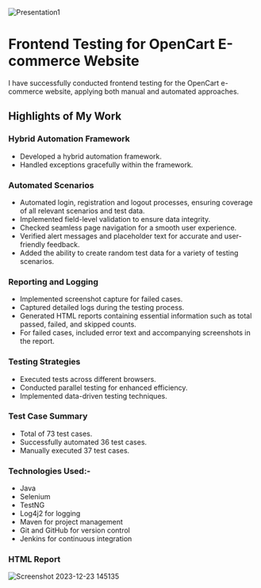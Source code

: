 ![Presentation1](https://github.com/abhishekgoyal-a11y/Open-Cart-App-Testing/assets/58354473/12bdb287-e883-4bbc-bf1f-5cf86a49a12b)

# Frontend Testing for OpenCart E-commerce Website

I have successfully conducted frontend testing for the OpenCart e-commerce website, applying both manual and automated approaches.

## Highlights of My Work

### Hybrid Automation Framework

- Developed a hybrid automation framework.
- Handled exceptions gracefully within the framework.

### Automated Scenarios

- Automated login, registration and logout processes, ensuring coverage of all relevant scenarios and test data.
- Implemented field-level validation to ensure data integrity.
- Checked seamless page navigation for a smooth user experience.
- Verified alert messages and placeholder text for accurate and user-friendly feedback.
- Added the ability to create random test data for a variety of testing scenarios.

### Reporting and Logging

- Implemented screenshot capture for failed cases.
- Captured detailed logs during the testing process.
- Generated HTML reports containing essential information such as total passed, failed, and skipped counts.
- For failed cases, included error text and accompanying screenshots in the report.

### Testing Strategies

- Executed tests across different browsers.
- Conducted parallel testing for enhanced efficiency.
- Implemented data-driven testing techniques.

### Test Case Summary

- Total of 73 test cases.
- Successfully automated 36 test cases.
- Manually executed 37 test cases.

### Technologies Used:-

- Java
- Selenium
- TestNG
- Log4j2 for logging
- Maven for project management
- Git and GitHub for version control
- Jenkins for continuous integration

### HTML Report

![Screenshot 2023-12-23 145135](https://github.com/abhishekgoyal-a11y/Price-Drop-Alert/assets/58354473/8e2cfcce-1cce-4fd8-a0ac-b7c3c8bb8178)
